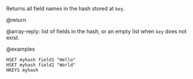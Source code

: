 Returns all field names in the hash stored at `key`.

@return

@array-reply: list of fields in the hash, or an empty list when `key` does not
exist.

@examples

```cli
HSET myhash field1 "Hello"
HSET myhash field2 "World"
HKEYS myhash
```
